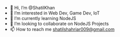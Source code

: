 - 👋 Hi, I’m @ShatilKhan
- 👀 I’m interested in Web Dev, Game Dev, IoT
- 🌱 I’m currently learning NodeJS
- 💞️ I’m looking to collaborate on NodeJS Projects
- 📫 How to reach me shatilshahriar009@gmail.com

<!---
ShatilKhan/ShatilKhan is a ✨ special ✨ repository because its `README.md` (this file) appears on your GitHub profile.
You can click the Preview link to take a look at your changes.
--->
